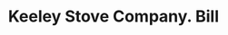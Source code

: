 ---
doi: 10.7916/D8H71SX3
date_other: '1908'
date_other_textual: '1908'
form: printed ephemera
genre:
- Invoices
name:
- Keeley Stove Company
object_in_context_url: https://biggert.cul.columbia.edu/items/view/ave_biggert_01360
subject_hierarchical_geographic:
- Columbia, Pennsylvania, United States
subject_name:
- Keeley Stove Company
title: Keeley Stove Company. Bill
sort_title: Keeley Stove Company. Bill
call_number: ave_biggert_01360
coordinates:
- 40.033055555555556,-76.49666666666667
pid: ave_biggert_01360
identifiers: ave_biggert_01360
permalink: /biggert/ave_biggert_01360/
layout: iiif-image-page
---